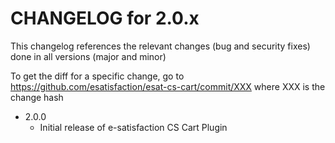 CHANGELOG for 2.0.x
===================

This changelog references the relevant changes (bug and security fixes) done in all versions (major and minor)

To get the diff for a specific change, go to https://github.com/esatisfaction/esat-cs-cart/commit/XXX where XXX is the change hash

* 2.0.0
  * Initial release of e-satisfaction CS Cart Plugin
